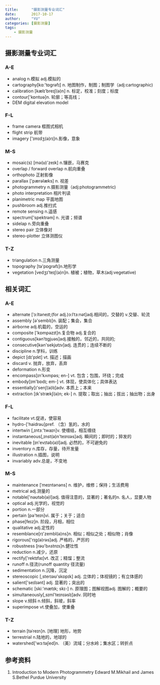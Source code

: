 ```yaml
---
title:      "摄影测量专业词汇"
date:       2017-10-17
author:     "YU"
categories: [摄影测量]
tags:
    - 摄影测量
---
```


## 摄影测量专业词汇

### A-E

* analog n.模拟 adj.模拟的
* cartography[kɑː'tɒgrəfɪ] n. 地图制作，制图；制图学（adj:cartographic)
* calibration [kælɪ'breɪʃ(ə)n] n. 标定，校准；刻度；标度
* contour['kɒntʊə]n. 轮廓；等高线；
* DEM digital elevation model

### F-L

* frame camera 框图式相机
* flight strip 航带
* imagery ['ɪmɪdʒ(ə)rɪ]n.影像，意象

### M-S

* mosaic(s) [mə(ʊ)'zeɪk] n.镶嵌，马赛克
* overlap / forward overlap n.航向重叠
* orthophoto 正射影像
* parallax ['pærəlæks] n. 视差
* photogrammetry n.摄影测量（adj:photogrammetric)
* photo interpretation 相片判读
* planimetric map 平面地图
* pushbroom adj.推扫式
* remote sensing n.遥感
* spectrum['spektrəm] n. 光谱；频谱
* sidelap n.旁向重叠
* stereo pair 立体像对
* stereo-plotter 立体测图仪

### T-Z

* triangulation n.三角测量 
* topography [tə'pɒgrəfɪ]n.地形学
* vegetation [vedʒɪ'teɪʃ(ə)n]n. 植被；植物，草木(adj:vegetative)

## 相关词汇

### A-E

* alternate [ˈɔ:ltəneɪt;(for adj.)ɔ:lˈtɜ:nət]adj.相间的，交替的 v.交替、轮流 
* assembly [ə'semblɪ]n. 装配；集会，集合
* airborne adj.机载的，空运的
* composite ['kɒmpəzɪt]n.复合物 adj.复合的
* contiguous[kənˈtɪgjuəs]adj.接触的，邻近的，共同的; 
* consecutive[kən'sekjʊtɪv]adj. 连贯的；连续不断的
* discipline n.学科，训练
* depict [dɪ'pɪkt] vt. 描述；描画
* discard v. 抛弃，放弃，丢弃
* deformation n.形变
* encompass[ɪn'kʌmpəs; en-] vt. 包含；包围，环绕；完成
* embody[ɪm'bɒdɪ; em-] vt. 体现，使具体化；具体表达
* essentially[ɪ'senʃ(ə)lɪ]adv. 本质上；本来
* extraction [ɪk'strækʃ(ə)n; ek-] n. 提取；取出；抽出；拔出；抽出物；出身

### F-L

* facilitate vt.促进，使容易
* hydro-['haidrəu]pref. （含）氢的，水的
* intertwin [,ɪntɜː'twaɪn]v. 使缠结，相互缠绕
* instantaneous[,ɪnst(ə)n'teɪnɪəs]adj. 瞬间的；即时的；猝发的
* inevitable [ɪn'evɪtəb(ə)l]adj. 必然的，不可避免的
* inventory n.库存，存量，待开发量
* illustration n.插图，说明
* invariably adv.总是，不变地

### M-S

* maintenance [ˈmeɪntənəns] n. 维护，维修；保持；生活费用
* metrical adj.测量的
* notable['nəʊtəb(ə)l]adj. 值得注意的，显著的；著名的n. 名人，显要人物
* optical adj.光学的，视觉的
* portion n.一部分
* pertain [pə'teɪn]vi. 属于；关于；适合
* phase[feɪz]n. 阶段，月相，相位
* qualitative adj.定性的
* resemblance[rɪ'zembl(ə)ns]n. 相似；相似之处；相似物；肖像
* rigorous['rɪg(ə)rəs]adj. 严格的，严厉的
* robustness [rəʊ'bʌstnɪs]n.健壮性
* reduction n.减少，还原
* rectify['rektɪfaɪ]vt. 改正；精馏；整流
* runoff n.径流(runoff quantity 径流量)
* sedimentation n.沉降，沉淀
* stereoscopic [,sterɪəʊ'skɒpɪk] adj. 立体的；体视镜的；有立体感的
* salient['seɪlɪənt] adj. 显著的；突出的
* schematic [skiː'mætɪk; skɪ-] n. 原理图；图解视图adj. 图解的；概要的
* simultaneously[,sɪml'teɪnɪəslɪ]adv. 同时地
* slope v.倾斜 n.倾斜，斜坡，斜率
* superimpose vt.使叠加，使重叠

### T-Z

* terrain [təˈreɪn]n. [地理] 地形，地势
* terrestrial n.陆地的，地球的
* watershed['wɔːtəʃed]n. （美）流域；分水岭；集水区；转折点

## 参考资料
1. Introduction to Modern Photogrammetry Edward M.Mikhail and James S.Bethel Purdue University